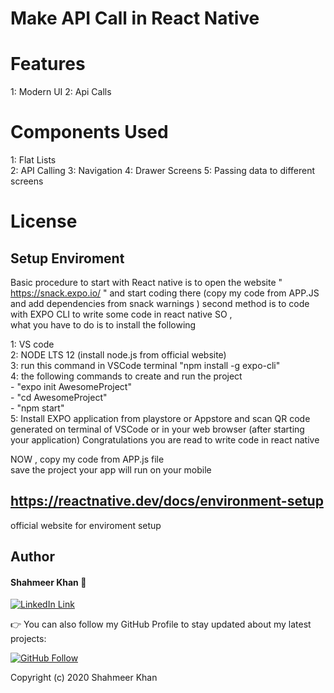 # Make API Call in React Native  
# Features  
1: Modern UI 
2: Api Calls 


# Components Used  
1: Flat Lists  
2: API Calling 
3: Navigation 
4: Drawer Screens 
5: Passing data to different screens 

# License  

## Setup Enviroment 

Basic procedure to start with React native is to open the website " https://snack.expo.io/ " and start coding there  (copy my code from APP.JS and add dependencies from snack warnings ) 
second method is to code with  EXPO CLI to write some code in react native SO ,  
what you have to do is to install the following  

1: VS code  
2: NODE LTS 12 (install node.js from official website)  
3: run this command in VSCode terminal "npm install -g expo-cli"  
4: the following commands to create and run the project  
      - "expo init AwesomeProject"    
      - "cd AwesomeProject"    
      - "npm start"   
5: Install EXPO application from playstore or Appstore and scan QR code generated on terminal of VSCode or in your web browser (after starting your application)
Congratulations you are read to write code in react native 

NOW , copy my code from APP.js file   
save the project your app will run on your mobile  

## https://reactnative.dev/docs/environment-setup   
official website for enviroment setup    


## Author

#### Shahmeer Khan 🧑
[![LinkedIn Link](https://img.shields.io/badge/Connect-Shahmeer-blue.svg?logo=linkedin&longCache=true&style=social&label=Connect
)](https://www.linkedin.com/in/meer-khan)

👉 You can also follow my GitHub Profile to stay updated about my latest projects:

[![GitHub Follow](https://img.shields.io/badge/Connect-Shahmeer-blue.svg?logo=Github&longCache=true&style=social&label=Follow)](https://github.com/meer-khan)

Copyright (c) 2020 Shahmeer Khan


